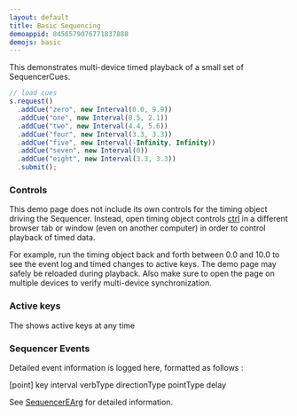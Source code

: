 ```yaml
---
layout: default
title: Basic Sequencing
demoappid: 8456579076771837888
demojs: basic
---
```


This demonstrates multi-device timed playback of a small set of SequencerCues.

```javascript
// load cues
s.request()
  .addCue("zero", new Interval(0.0, 9.9))
  .addCue("one", new Interval(0.5, 2.1))
  .addCue("two", new Interval(4.4, 5.6))
  .addCue("four", new Interval(3.3, 3.3))
  .addCue("five", new Interval(-Infinity, Infinity))
  .addCue("seven", new Interval(0))
  .addCue("eight", new Interval(3.3, 3.3))
  .submit();
```

### Controls
This demo page does not include its own controls for the timing object driving the Sequencer. Instead, open timing object controls [ctrl](examples/ctrl.html) in a different browser tab or window (even on another computer) in order to control playback of timed data. 


For example, run the timing object back and forth between 0.0 and 10.0 to see the event log and timed changes to active keys.
The demo page may safely be reloaded during playback. Also make sure to open the page on multiple devices to verify multi-device synchronization. 

### Active keys
The shows active keys at any time

<span id="position" style="width:150px;float:left"></span><span id="active"></span>

### Sequencer Events
Detailed event information is logged here, formatted as follows :

[point] key interval verbType directionType pointType delay

See [SequencerEArg](../docs.html#earg) for detailed information.

<ul id="log"></ul>

